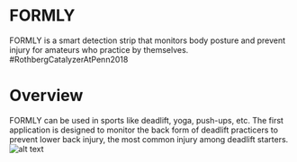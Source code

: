 # FORMLY
 FORMLY is a smart detection strip that monitors body posture and prevent injury for amateurs who practice by themselves. #RothbergCatalyzerAtPenn2018

# Overview
FORMLY can be used in sports like deadlift, yoga, push-ups, etc. The first application is designed to monitor the back form of deadlift practicers to prevent lower back injury, the most common injury among deadlift starters.
![alt text](https://github.com/sherrychen1120/liftvest/blob/master/FORMLY_intro.png)

